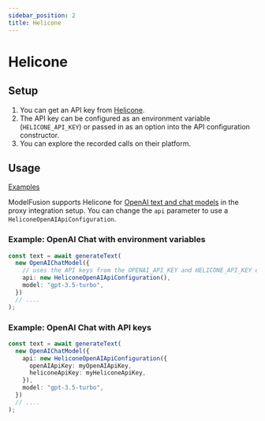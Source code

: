 ```yaml
---
sidebar_position: 2
title: Helicone
---
```


# Helicone

## Setup

1. You can get an API key from [Helicone](https://www.helicone.ai/).
1. The API key can be configured as an environment variable (`HELICONE_API_KEY`) or passed in as an option into the API configuration constructor.
1. You can explore the recorded calls on their platform.

## Usage

[Examples](https://github.com/lgrammel/modelfusion/tree/main/examples/basic/src/observability/helicone/)

ModelFusion supports Helicone for [OpenAI text and chat models](/integration/model-provider/openai) in the proxy integration setup.
You can change the `api` parameter to use a `HeliconeOpenAIApiConfiguration`.

### Example: OpenAI Chat with environment variables

```ts
const text = await generateText(
  new OpenAIChatModel({
    // uses the API keys from the OPENAI_API_KEY and HELICONE_API_KEY environment variables
    api: new HeliconeOpenAIApiConfiguration(),
    model: "gpt-3.5-turbo",
  })
  // ....
);
```

### Example: OpenAI Chat with API keys

```ts
const text = await generateText(
  new OpenAIChatModel({
    api: new HeliconeOpenAIApiConfiguration({
      openAIApiKey: myOpenAIApiKey,
      heliconeApiKey: myHeliconeApiKey,
    }),
    model: "gpt-3.5-turbo",
  })
  // ....
);
```
